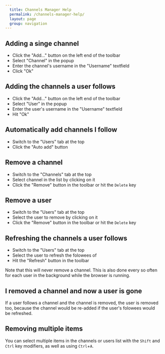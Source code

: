 ```yaml
---
  title: Channels Manager Help
  permalink: /channels-manager-help/
  layout: page
  group: navigation
---
```

Adding a singe channel
----------------------
 - Click the "Add..." button on the left end of the toolbar
 - Select "Channel" in the popup
 - Enter the channel's username in the "Username" textfield
 - Click "Ok"

Adding the channels a user follows
----------------------------------
 - Click the "Add..." button on the left end of the toolbar
 - Select "User" in the popup
 - Enter the user's username in the "Username" textfield
 - Hit "Ok"

Automatically add channels I follow
-----------------------------------
 - Switch to the "Users" tab at the top
 - Click the "Auto add" button

Remove a channel
----------------
 - Switch to the "Channels" tab at the top
 - Select channel in the list by clicking on it
 - Click the "Remove" button in the toolbar or hit the `Delete` key

Remove a user
-------------
 - Switch to the "Users" tab at the top
 - Select the user to remove by clicking on it
 - Click the "Remove" button in the toolbar or hit the `Delete` key

Refreshing the channels a user follows
--------------------------------------
 - Switch to the "Users" tab at the top
 - Select the user to refresh the folowees of
 - Hit the "Refresh" button in the toolbar

Note that this will never remove a channel. This is also done every so often for each user in the background while the browser is running.

I removed a channel and now a user is gone
------------------------------------------
If a user follows a channel and the channel is removed, the user is removed too, because the channel would be re-added if the user's folowees would be refreshed.

Removing multiple items
-----------------------
You can select multiple items in the channels or users list with the `Shift` and `Ctrl` key modifiers, as well as using `Ctrl`+`A`.

